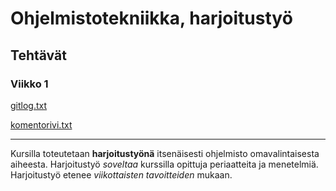 # Ohjelmistotekniikka, harjoitustyö

## Tehtävät

### Viikko 1 

[gitlog.txt](https://github.com/riiraty/ot-harjoitustyo/blob/master/laskarit/viikko1/gitlog.txt)

[komentorivi.txt](https://github.com/riiraty/ot-harjoitustyo/blob/master/laskarit/viikko1/komentorivi.txt)

--------------------------------

Kursilla toteutetaan **harjoitustyönä** itsenäisesti ohjelmisto omavalintaisesta aiheesta.
Harjoitustyö *soveltaa* kurssilla opittuja periaatteita ja menetelmiä. Harjoitustyö etenee *viikottaisten tavoitteiden* mukaan.
